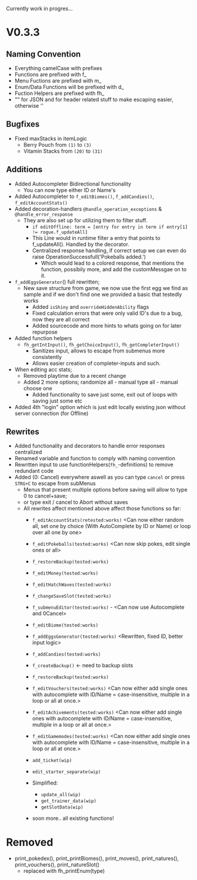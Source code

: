Currently work in progres...
# V0.3.3

## Naming Convention
- Everything camelCase with prefixes
- Functions are prefixed with f_
- Menu Fuctions are prefixed with m_
- Enum/Data Functions will be prefixed with d_
- Fuction Helpers are prefixed with fh_
- "" for JSON and for header related stuff to make escaping easier, otherwise ''

## Bugfixes
- Fixed maxStacks in itemLogic
  - Berry Pouch from `(1)` to `(3)`
  - Vitamin Stacks from `(20)` to `(31)`

## Additions
- Added Autocompleter Bidirectional functionality
  - You can now type either ID or Name's
- Added Autocompleter to `f_editBiomes()`, `f_addCandies()`, `f_editAccountStats()`
- Added decoration-handlers `@handle_operation_exceptions` & `@handle_error_response`
  - They are also set up for utilizing them to filter stuff.
    - ```if editOffline: term = [entry for entry in term if entry[1] != rogue.f_updateAll]```
    - This Line would in runtime filter a entry that points to f_updateAll(). Handled by the decorator.
    - Centralized response handling, if correct setup we can even do raise OperationSuccessfull('Pokeballs added.')
      - Which would lead to a colored response, that mentions the function, possibily more, and add the customMessgae on to it.
- `f_addEggsGenerator`() full rewritten;
  - New save structure from game, we now use the first egg we find as sample and if we don't find one we provided a basic that testedly works
    - Added `isShiny` and `overrideHiddenAbility` flags
    - Fixed calculation errors that were only valid ID's due to a bug, now they are all correct
    - Added sourcecode and more hints to whats going on for later repurpose
- Added function helpers
  - `fh_getIntInput()`, `fh_getChoiceInput()`, `fh_getCompleterInput()`
    - Sanitizes input, allows to escape from submenus more consistently
    - Allows easier creation of completer-inputs and such.
- When editing acc stats;
  - Removed playtime due to a recent change
  - Added 2 more options; randomize all - manual type all - manual choose one
    - Added functionality to save just some, exit out of loops with saving just some etc
- Added 4th "login" option which is just edit locally existing json without server connection (for Offline)

## Rewrites
- Added functionality and decorators to handle error responses centralized
- Renamed  variable and function to comply with naming convention
- Rewritten input to use functionHelpers(`fh_`-definitions) to remove redundant code
- Added (0: Cancel) everywhere aswell as you can type `cancel` or press `STRG+C` to escape from subMenus
  - Menus that present multiple options before saving will allow to type 0 to cancel+save;
  - or type exit / cancel to Abort without saves
  - All rewrites affect mentioned above affect those functions so far:
    - `f_editAccountStats(retested:works)` <Can now either random all, set one by choice (With AutoComplete by ID or Name) or loop over all one by one>
    - `f_editPokeballs(tested:works)` <Can now skip pokes, edit single ones or all> <Can now also skip choices>
    - `f_restoreBackup(tested:works)` 
    - `f_editMoney(tested:works)` <Adjusted to new input handlers>
    - `f_editHatchWaves(tested:works)` <Adjusted to new input handlers>
    - `f_changeSaveSlot(tested:works)` <Can now change Slots directly>
    - `f_submenuEditor(tested:works)` - <Can now use Autocomplete and 0Cancel>
    - `f_editBiome(tested:works)` <Can now type ID or Biome for autocomplete = case-insensitive, with autocompleter>
    - `f_addEggsGenerator(tested:works)` <Rewritten, fixed ID, better input logic>
    - `f_addCandies(tested:works)` 
    - `f_createBackup()` <- need to backup slots
    - `f_restoreBackup(tested:works)` <Should automatically recognize slot backups too>
    - `f_editVouchers(tested:works)` <Can now either add single ones with autocomplete with ID/Name = case-insensitive, multiple in a loop or all at once.>

    - `f_editAchivements(tested:works)` <Can now either add single ones with autocomplete with ID/Name = case-insensitive, multiple in a loop or all at once.>
    - `f_editGamemodes(tested:works)` <Can now either add single ones with autocomplete with ID/Name = case-insensitive, multiple in a loop or all at once.>
    - `add_ticket(wip)`
    - `edit_starter_separate(wip)`

    - Simplified:
      - `update_all(wip)`
      - `get_trainer_data(wip)`
      - `getSlotData(wip)`
    - soon more.. all existing functions!


# Removed
- print_pokedex(), print_printBiomes(), print_moves(), print_natures(), print_vouchers(), print_natureSlot()
  - replaced with fh_printEnum(type)